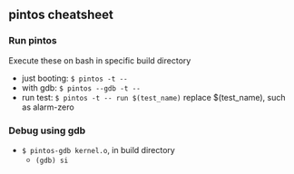 ## pintos cheatsheet

### Run pintos
Execute these on bash in specific build directory
- just booting: `$ pintos -t --`
- with gdb: `$ pintos --gdb -t --`
- run test: `$ pintos -t -- run $(test_name)`
    replace $(test_name), such as alarm-zero

### Debug using gdb
- `$ pintos-gdb kernel.o`, in build directory
    - `(gdb) si`
